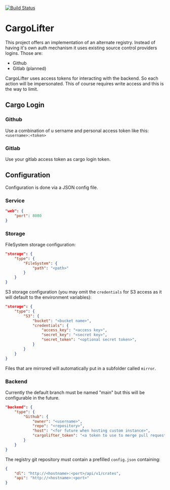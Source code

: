 [![Build Status](https://github.com/cemoktra/cargolifter/workflows/CI/badge.svg)](https://github.com/cemoktra/cargolifter/actions)


# CargoLifter #
This project offers an implementation of an alternate registry. Instead of having it's own auth mechanism it uses existing source control providers logins. Those are:

- Github
- Gitlab (planned)

CargoLifter uses access tokens for interacting with the backend. So each action will be impersonated. This of course requires write access and this is the way to limit.

## Cargo Login ##
### Github ###
Use a combination of u sername and personal access token like this: `<username>:<token>`

### Gitlab ###
Use your gitlab access token as cargo login token.


## Configuration ##
Configuration is done via a JSON config file.

### Service ###
```json
"web": {
    "port": 8080
}
```

### Storage ###
FileSystem storage configuration:
```json
"storage": {
    "type": {
        "FileSystem": {
            "path": "<path>"
        }
    }
}
```

S3 storage configuration (you may omit the `credentials` for S3 access as it will default to the environment variables):
```json
"storage": {
    "type": {
        "S3": {
            "bucket": "<bucket name>",
            "credentials": {
                "access_key": "<access key>",
                "secret_key": "<secret key>",
                "secret_token": "<optional secret token>",
            }
        }
    }
}
```

Files that are mirrored will automatically put in a subfolder called `mirror`.


### Backend ###
Currently the default branch must be named "main" but this will be configurable in the future.

```json
"backend": {
    "type": {
        "Github": {
            "owner": "<username>",
            "repo": "<repository>",
            "host": "<for future when hosting custom instance>",
            "cargolifter_token": "<a token to use to merge pull requests>"
        }
    }
}
```

The registry git repository must contain a prefilled `config.json` containing:
```json
{
    "dl": "http://<hostname>:<port>/api/v1/crates",
    "api": "http://<hostname>:<port>"
}
```
